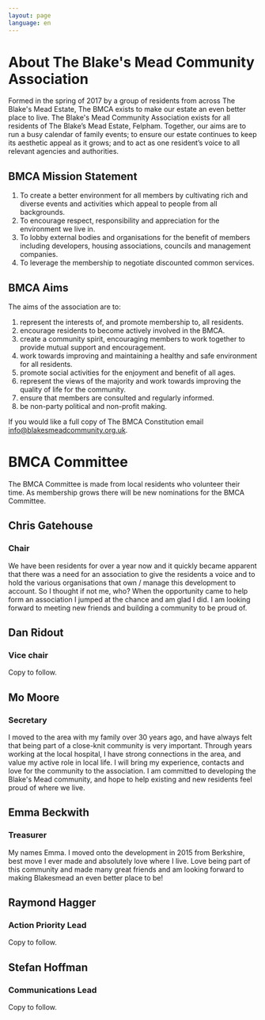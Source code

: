 ```yaml
---
layout: page
language: en
---
```


# About The Blake's Mead Community Association

Formed in the spring of 2017 by a group of residents from across The Blake's Mead Estate, The BMCA exists to make our estate an even better place to live. The Blake's Mead Community Association exists for all residents of The Blake’s Mead Estate, Felpham. Together, our aims are to run a busy calendar of family events; to ensure our estate continues to keep its aesthetic appeal as it grows; and to act as one resident’s voice to all relevant agencies and authorities.


## BMCA Mission Statement

1. To create a better environment for all members by cultivating rich and diverse events and activities which appeal to people from all backgrounds.
2. To encourage respect, responsibility and appreciation for the environment we live in.
3. To lobby external bodies and organisations for the benefit of members including developers, housing associations, councils and management companies.
4. To leverage the membership to negotiate discounted common services.

## BMCA Aims

The aims of the association are to:

1. represent the interests of, and promote membership to, all residents.
2. encourage residents to become actively involved in the BMCA.
3. create a community spirit, encouraging members to work together to provide mutual support and encouragement.
4. work towards improving and maintaining a healthy and safe environment for all residents.
5. promote social activities for the enjoyment and benefit of all ages.
6. represent the views of the majority and work towards improving the quality of life for the community.
7. ensure that members are consulted and regularly informed.
8. be non-party political and non-profit making.

If you would like a full copy of The BMCA Constitution email [info@blakesmeadcommunity.org.uk](mailto:info@blakesmeadcommunity.org.uk).

# BMCA Committee

The BMCA Committee is made from local residents who volunteer their time. As membership grows there will be new nominations for the BMCA Committee.



## Chris Gatehouse
### Chair
We have been residents for over a year now and it quickly became apparent that there was a need for an association to give the residents a voice and to hold the various organisations that own / manage this development to account. So I thought if not me, who? When the opportunity came to help form an association I jumped at the chance and am glad I did. I am looking forward to meeting new friends and building a community to be proud of.



## Dan Ridout
### Vice chair
Copy to follow.



## Mo Moore
### Secretary
I moved to the area with my family over 30 years ago, and have always felt that being part of a close-knit community is very important.  Through years working at the local hospital, I have strong connections in the area, and value my active role in local life. I will bring my experience, contacts and love for the community to the association.
I am committed to developing the Blake's Mead community, and hope to help existing and new residents feel proud of where we live.



## Emma Beckwith
### Treasurer
My names Emma. I moved onto the development in 2015 from Berkshire, best move I ever made and absolutely love where I live. Love being part of this community and made many great friends and am looking forward to making Blakesmead an even better place to be!



## Raymond Hagger
### Action Priority Lead
Copy to follow.



## Stefan Hoffman
### Communications Lead
Copy to follow.